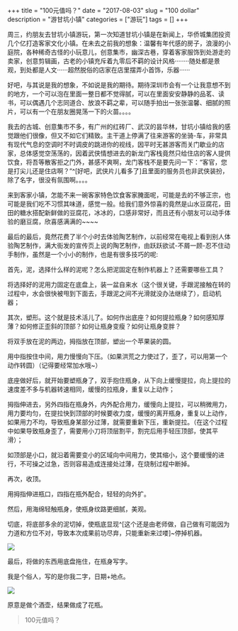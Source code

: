 +++
title = "100元值吗？"
date = "2017-08-03"
slug = "100 dollar"
description = "游甘坑小镇"
categories = ["游玩"]
tags = []
+++

周三，约朋友去甘坑小镇游玩，第一次知道甘坑小镇是在新闻上，华侨城集团投资几个亿打造客家文化小镇。在未去之前我的想象：温馨有年代感的房子，浪漫的小庭院，各种稀奇古怪的小玩意儿，创意集市，幽深古巷，穿着客家服饰到处游走的卖家，创意剪辑画，古老的小镇充斥着九零后不羁的设计风格········随处都是景观，到处都是人文······超然脱俗的店家在店里摆弄小首饰，乐器······

好吧，与其说是我的想象，不如说是我的期待。期待深圳市会有一个让我意想不到的地方，一个可以泡在里面一整日都不觉得腻，可以在里面安安静静的品茗、读书，可以偶遇几个志同道合、放浪不羁之辈，可以随手拍出一张张温馨、细腻的照片，可以有一个在朋友圈晃荡一下的火苗。。。。

我去的古城、创意集市不多，有广州的红砖厂、武汉的昙华林，甘坑小镇给我的感觉跟他们很像，但又不如它们精致。主干道上停满了往来游客的坐骑-车，非常具有现代气息的空调时不时调皮的跳进你的视线，因平时无甚游客而关门歇业的店家，总体感觉空荡荡的，因着武侠情想进去的新龙门客栈竟然只给住店的客人提供饮食，将吾等散客拒之门外，甚感不爽啊，龙门客栈不是要先问一下：“客官，您是打尖儿还是住店啊？”^[好吧，武侠片儿看多了]且里面的服务员也非武侠装扮，除了名字，很没有氛围啊。。。。

来到客家小镇，怎能不来一碗客家特色饮食客家腌面呢，可能是去的不够正宗，也可能是我们吃不习惯其味道，感觉一般。给我们意外惊喜的竟然是山水豆腐花，田田的糖水搭配新鲜做的豆腐花，冰冰的，口感非常好，而且还有小朋友可以动手体验的磨豆腐，欣喜感满满的~~~~

最后的最后，竟然花费了半个小时去体验陶艺制作，以前经常在电视上看到别人体验陶艺制作，满大街发的宣传页上说的陶艺制作，由跃跃欲试-不屑一顾-忍不住动手制作，虽然是一个小小的制作，也是有很多技巧的呢:

首先，泥，选择什么样的泥呢？怎么把泥固定在制作机器上？还需要哪些工具？

将选择好的泥用力固定在底盘上，装一盆自来水（这个很关键，手跟泥接触在转的过程中，水会很快被甩到下面去，手跟泥之间不光滑就没办法继续了），启动机器；

其次，塑形。这个就是技术活儿了。如何作出底座？如何提拉瓶身？如何感知厚薄？如何修正歪斜的顶部？如何让瓶身变瘦？如何让瓶身变胖？

将双手放在泥的两边，拇指放在顶部，塑出一个苹果装的圆。

用中指按住中间，用力慢慢向下压。（如果洪荒之力使过了，歪了，可以用第一个动作转圆）（记得要经常加水哦~）

底座做好后，就开始要塑瓶身了，双手抱住瓶身，从下向上缓慢提拉，向上提拉的速度差不多与机器转速相同，缓慢的拉瓶身，重复以上动作；

拇指伸进去，另外四指在瓶身外，内外配合用力，缓慢向上提拉，可以稍微用力，用力要均匀，在提拉快到顶部的时候要收力度，缓慢的离开瓶身，重复以上动作，如果用力不均，导致瓶身某部分过薄，就需要重新下压，重新提拉。（在这个过程中如果导致瓶身歪了，需要用小刀将顶层割平，割完后用手轻压顶部，使其平滑）；

如顶部是小口，就沿着需要变小的区域向中间用力，使其缩小，这个要缓慢的进行，不可操之过急，否则容易造成连接处过薄，在烧制过程中断掉。

再次，收顶。

用拇指伸进瓶口，四指在瓶外配合，轻轻的向外扩。

然后，用海绵轻触瓶身，使瓶身纹路更细腻，美观。

切底，将底部多余的泥切掉，使瓶底显现^[这个还是由老师做，自己做有可能因为力道和方位不对，导致本次成果前功尽弃，只能重新来过喽]~停掉机器。

![](/img/not-yet.jpg)

最后，将做的东西用底盘拖住，在瓶身写字。

我是个俗人，写的是你我二字，日期+地点。

![](/img/done.jpg)

原意是做个酒壶，结果做成了花瓶。

> 100元值吗？
